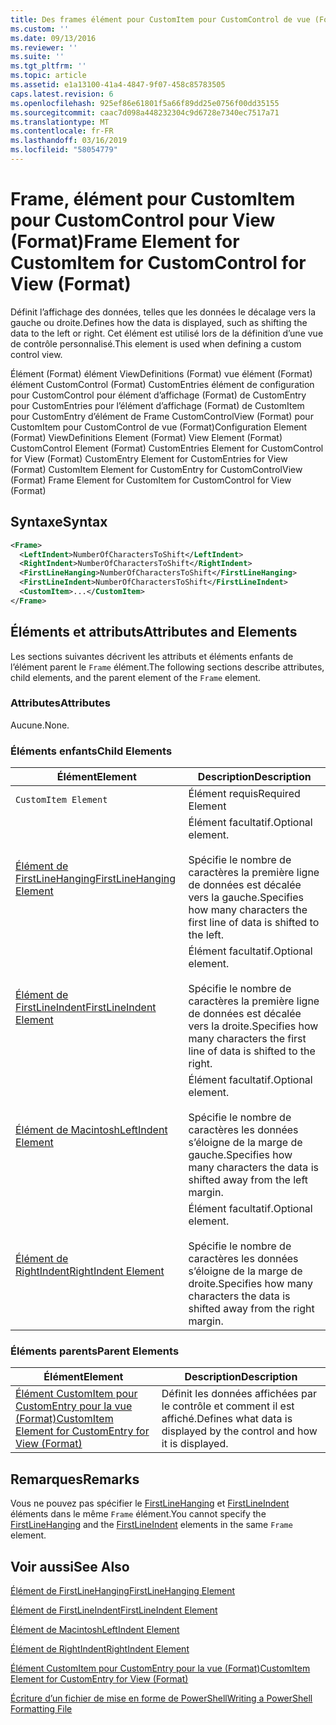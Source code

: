 ```yaml
---
title: Des frames élément pour CustomItem pour CustomControl de vue (Format) | Microsoft Docs
ms.custom: ''
ms.date: 09/13/2016
ms.reviewer: ''
ms.suite: ''
ms.tgt_pltfrm: ''
ms.topic: article
ms.assetid: e1a13100-41a4-4847-9f07-458c85783505
caps.latest.revision: 6
ms.openlocfilehash: 925ef86e61801f5a66f89dd25e0756f00dd35155
ms.sourcegitcommit: caac7d098a448232304c9d6728e7340ec7517a71
ms.translationtype: MT
ms.contentlocale: fr-FR
ms.lasthandoff: 03/16/2019
ms.locfileid: "58054779"
---
```

# <a name="frame-element-for-customitem-for-customcontrol-for-view-format"></a><span data-ttu-id="b45dd-102">Frame, élément pour CustomItem pour CustomControl pour View (Format)</span><span class="sxs-lookup"><span data-stu-id="b45dd-102">Frame Element for CustomItem for CustomControl for View (Format)</span></span>

<span data-ttu-id="b45dd-103">Définit l’affichage des données, telles que les données le décalage vers la gauche ou droite.</span><span class="sxs-lookup"><span data-stu-id="b45dd-103">Defines how the data is displayed, such as shifting the data to the left or right.</span></span> <span data-ttu-id="b45dd-104">Cet élément est utilisé lors de la définition d’une vue de contrôle personnalisé.</span><span class="sxs-lookup"><span data-stu-id="b45dd-104">This element is used when defining a custom control view.</span></span>

<span data-ttu-id="b45dd-105">Élément (Format) élément ViewDefinitions (Format) vue élément (Format) élément CustomControl (Format) CustomEntries élément de configuration pour CustomControl pour élément d’affichage (Format) de CustomEntry pour CustomEntries pour l’élément d’affichage (Format) de CustomItem pour CustomEntry d’élément de Frame CustomControlView (Format) pour CustomItem pour CustomControl de vue (Format)</span><span class="sxs-lookup"><span data-stu-id="b45dd-105">Configuration Element (Format) ViewDefinitions Element (Format) View Element (Format) CustomControl Element (Format) CustomEntries Element for CustomControl for View (Format) CustomEntry Element for CustomEntries for View (Format) CustomItem Element for CustomEntry for CustomControlView (Format) Frame Element for CustomItem for CustomControl for View (Format)</span></span>

## <a name="syntax"></a><span data-ttu-id="b45dd-106">Syntaxe</span><span class="sxs-lookup"><span data-stu-id="b45dd-106">Syntax</span></span>

```xml
<Frame>
  <LeftIndent>NumberOfCharactersToShift</LeftIndent>
  <RightIndent>NumberOfCharactersToShift</RightIndent>
  <FirstLineHanging>NumberOfCharactersToShift</FirstLineHanging>
  <FirstLineIndent>NumberOfCharactersToShift</FirstLineIndent>
  <CustomItem>...</CustomItem>
</Frame>
```

## <a name="attributes-and-elements"></a><span data-ttu-id="b45dd-107">Éléments et attributs</span><span class="sxs-lookup"><span data-stu-id="b45dd-107">Attributes and Elements</span></span>

<span data-ttu-id="b45dd-108">Les sections suivantes décrivent les attributs et éléments enfants de l’élément parent le `Frame` élément.</span><span class="sxs-lookup"><span data-stu-id="b45dd-108">The following sections describe attributes, child elements, and the parent element of the `Frame` element.</span></span>

### <a name="attributes"></a><span data-ttu-id="b45dd-109">Attributes</span><span class="sxs-lookup"><span data-stu-id="b45dd-109">Attributes</span></span>

<span data-ttu-id="b45dd-110">Aucune.</span><span class="sxs-lookup"><span data-stu-id="b45dd-110">None.</span></span>

### <a name="child-elements"></a><span data-ttu-id="b45dd-111">Éléments enfants</span><span class="sxs-lookup"><span data-stu-id="b45dd-111">Child Elements</span></span>

|<span data-ttu-id="b45dd-112">Élément</span><span class="sxs-lookup"><span data-stu-id="b45dd-112">Element</span></span>|<span data-ttu-id="b45dd-113">Description</span><span class="sxs-lookup"><span data-stu-id="b45dd-113">Description</span></span>|
|-------------|-----------------|
|`CustomItem Element`|<span data-ttu-id="b45dd-114">Élément requis</span><span class="sxs-lookup"><span data-stu-id="b45dd-114">Required Element</span></span>|
|[<span data-ttu-id="b45dd-115">Élément de FirstLineHanging</span><span class="sxs-lookup"><span data-stu-id="b45dd-115">FirstLineHanging Element</span></span>](./firstlinehanging-element-for-frame-for-customcontrol-for-view-format.md)|<span data-ttu-id="b45dd-116">Élément facultatif.</span><span class="sxs-lookup"><span data-stu-id="b45dd-116">Optional element.</span></span><br /><br /> <span data-ttu-id="b45dd-117">Spécifie le nombre de caractères la première ligne de données est décalée vers la gauche.</span><span class="sxs-lookup"><span data-stu-id="b45dd-117">Specifies how many characters the first line of data is shifted to the left.</span></span>|
|[<span data-ttu-id="b45dd-118">Élément de FirstLineIndent</span><span class="sxs-lookup"><span data-stu-id="b45dd-118">FirstLineIndent Element</span></span>](./firstlineindent-element-for-frame-for-customcontrol-for-view-format.md)|<span data-ttu-id="b45dd-119">Élément facultatif.</span><span class="sxs-lookup"><span data-stu-id="b45dd-119">Optional element.</span></span><br /><br /> <span data-ttu-id="b45dd-120">Spécifie le nombre de caractères la première ligne de données est décalée vers la droite.</span><span class="sxs-lookup"><span data-stu-id="b45dd-120">Specifies how many characters the first line of data is shifted to the right.</span></span>|
|[<span data-ttu-id="b45dd-121">Élément de Macintosh</span><span class="sxs-lookup"><span data-stu-id="b45dd-121">LeftIndent Element</span></span>](./leftindent-element-for-frame-for-customcontrol-for-view-format.md)|<span data-ttu-id="b45dd-122">Élément facultatif.</span><span class="sxs-lookup"><span data-stu-id="b45dd-122">Optional element.</span></span><br /><br /> <span data-ttu-id="b45dd-123">Spécifie le nombre de caractères les données s’éloigne de la marge de gauche.</span><span class="sxs-lookup"><span data-stu-id="b45dd-123">Specifies how many characters the data is shifted away from the left margin.</span></span>|
|[<span data-ttu-id="b45dd-124">Élément de RightIndent</span><span class="sxs-lookup"><span data-stu-id="b45dd-124">RightIndent Element</span></span>](./rightindent-element-for-frame-for-customcontrol-for-view-format.md)|<span data-ttu-id="b45dd-125">Élément facultatif.</span><span class="sxs-lookup"><span data-stu-id="b45dd-125">Optional element.</span></span><br /><br /> <span data-ttu-id="b45dd-126">Spécifie le nombre de caractères les données s’éloigne de la marge de droite.</span><span class="sxs-lookup"><span data-stu-id="b45dd-126">Specifies how many characters the data is shifted away from the right margin.</span></span>|

### <a name="parent-elements"></a><span data-ttu-id="b45dd-127">Éléments parents</span><span class="sxs-lookup"><span data-stu-id="b45dd-127">Parent Elements</span></span>

|<span data-ttu-id="b45dd-128">Élément</span><span class="sxs-lookup"><span data-stu-id="b45dd-128">Element</span></span>|<span data-ttu-id="b45dd-129">Description</span><span class="sxs-lookup"><span data-stu-id="b45dd-129">Description</span></span>|
|-------------|-----------------|
|[<span data-ttu-id="b45dd-130">Élément CustomItem pour CustomEntry pour la vue (Format)</span><span class="sxs-lookup"><span data-stu-id="b45dd-130">CustomItem Element for CustomEntry for View (Format)</span></span>](./customitem-element-for-customentry-for-customcontrol-for-view-format.md)|<span data-ttu-id="b45dd-131">Définit les données affichées par le contrôle et comment il est affiché.</span><span class="sxs-lookup"><span data-stu-id="b45dd-131">Defines what data is displayed by the control and how it is displayed.</span></span>|

## <a name="remarks"></a><span data-ttu-id="b45dd-132">Remarques</span><span class="sxs-lookup"><span data-stu-id="b45dd-132">Remarks</span></span>

<span data-ttu-id="b45dd-133">Vous ne pouvez pas spécifier le [FirstLineHanging](./firstlinehanging-element-for-frame-for-customcontrol-for-view-format.md) et [FirstLineIndent](./firstlineindent-element-for-frame-for-customcontrol-for-view-format.md) éléments dans le même `Frame` élément.</span><span class="sxs-lookup"><span data-stu-id="b45dd-133">You cannot specify the [FirstLineHanging](./firstlinehanging-element-for-frame-for-customcontrol-for-view-format.md) and the [FirstLineIndent](./firstlineindent-element-for-frame-for-customcontrol-for-view-format.md) elements in the same `Frame` element.</span></span>

## <a name="see-also"></a><span data-ttu-id="b45dd-134">Voir aussi</span><span class="sxs-lookup"><span data-stu-id="b45dd-134">See Also</span></span>

[<span data-ttu-id="b45dd-135">Élément de FirstLineHanging</span><span class="sxs-lookup"><span data-stu-id="b45dd-135">FirstLineHanging Element</span></span>](./firstlinehanging-element-for-frame-for-customcontrol-for-view-format.md)

[<span data-ttu-id="b45dd-136">Élément de FirstLineIndent</span><span class="sxs-lookup"><span data-stu-id="b45dd-136">FirstLineIndent Element</span></span>](./firstlineindent-element-for-frame-for-customcontrol-for-view-format.md)

[<span data-ttu-id="b45dd-137">Élément de Macintosh</span><span class="sxs-lookup"><span data-stu-id="b45dd-137">LeftIndent Element</span></span>](./leftindent-element-for-frame-for-customcontrol-for-view-format.md)

[<span data-ttu-id="b45dd-138">Élément de RightIndent</span><span class="sxs-lookup"><span data-stu-id="b45dd-138">RightIndent Element</span></span>](./rightindent-element-for-frame-for-customcontrol-for-view-format.md)

[<span data-ttu-id="b45dd-139">Élément CustomItem pour CustomEntry pour la vue (Format)</span><span class="sxs-lookup"><span data-stu-id="b45dd-139">CustomItem Element for CustomEntry for View (Format)</span></span>](./customitem-element-for-customentry-for-customcontrol-for-view-format.md)

[<span data-ttu-id="b45dd-140">Écriture d’un fichier de mise en forme de PowerShell</span><span class="sxs-lookup"><span data-stu-id="b45dd-140">Writing a PowerShell Formatting File</span></span>](./writing-a-powershell-formatting-file.md)
